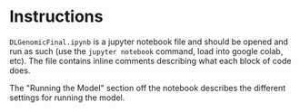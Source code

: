 # Instructions

`DLGenomicFinal.ipynb` is a jupyter notebook file and should be opened and run as such (use the `jupyter notebook` command, load into google colab, etc). The file contains inline comments describing what each block of code does.

The "Running the Model" section off the notebook describes the different settings for running the model.
